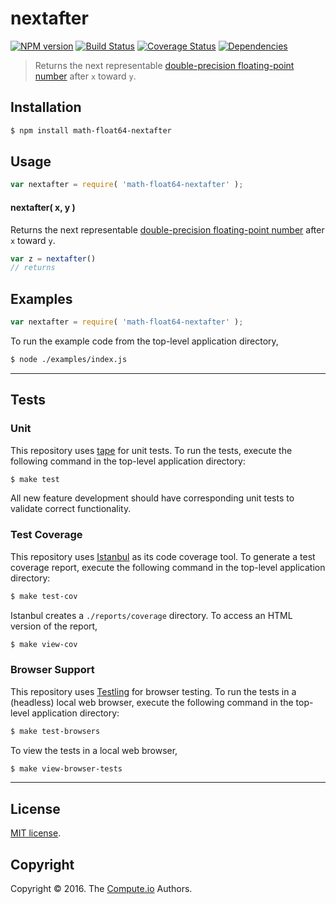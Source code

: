 nextafter
===
[![NPM version][npm-image]][npm-url] [![Build Status][build-image]][build-url] [![Coverage Status][coverage-image]][coverage-url] [![Dependencies][dependencies-image]][dependencies-url]

> Returns the next representable [double-precision floating-point number][ieee754] after `x` toward `y`.


## Installation

``` bash
$ npm install math-float64-nextafter
```


## Usage

``` javascript
var nextafter = require( 'math-float64-nextafter' );
```

#### nextafter( x, y )

Returns the next representable [double-precision floating-point number][ieee754] after `x` toward `y`.

``` javascript
var z = nextafter()
// returns 
```


## Examples

``` javascript
var nextafter = require( 'math-float64-nextafter' );
```

To run the example code from the top-level application directory,

``` bash
$ node ./examples/index.js
```


---
## Tests

### Unit

This repository uses [tape][tape] for unit tests. To run the tests, execute the following command in the top-level application directory:

``` bash
$ make test
```

All new feature development should have corresponding unit tests to validate correct functionality.


### Test Coverage

This repository uses [Istanbul][istanbul] as its code coverage tool. To generate a test coverage report, execute the following command in the top-level application directory:

``` bash
$ make test-cov
```

Istanbul creates a `./reports/coverage` directory. To access an HTML version of the report,

``` bash
$ make view-cov
```


### Browser Support

This repository uses [Testling][testling] for browser testing. To run the tests in a (headless) local web browser, execute the following command in the top-level application directory:

``` bash
$ make test-browsers
```

To view the tests in a local web browser,

``` bash
$ make view-browser-tests
```

<!-- [![browser support][browsers-image]][browsers-url] -->


---
## License

[MIT license](http://opensource.org/licenses/MIT).


## Copyright

Copyright &copy; 2016. The [Compute.io][compute-io] Authors.


[npm-image]: http://img.shields.io/npm/v/math-float64-nextafter.svg
[npm-url]: https://npmjs.org/package/math-float64-nextafter

[build-image]: http://img.shields.io/travis/math-io/float64-nextafter/master.svg
[build-url]: https://travis-ci.org/math-io/float64-nextafter

[coverage-image]: https://img.shields.io/codecov/c/github/math-io/float64-nextafter/master.svg
[coverage-url]: https://codecov.io/github/math-io/float64-nextafter?branch=master

[dependencies-image]: http://img.shields.io/david/math-io/float64-nextafter.svg
[dependencies-url]: https://david-dm.org/math-io/float64-nextafter

[dev-dependencies-image]: http://img.shields.io/david/dev/math-io/float64-nextafter.svg
[dev-dependencies-url]: https://david-dm.org/dev/math-io/float64-nextafter

[github-issues-image]: http://img.shields.io/github/issues/math-io/float64-nextafter.svg
[github-issues-url]: https://github.com/math-io/float64-nextafter/issues

[tape]: https://github.com/substack/tape
[istanbul]: https://github.com/gotwarlost/istanbul
[testling]: https://ci.testling.com

[compute-io]: https://github.com/compute-io/
[ieee754]: https://en.wikipedia.org/wiki/IEEE_754-1985
